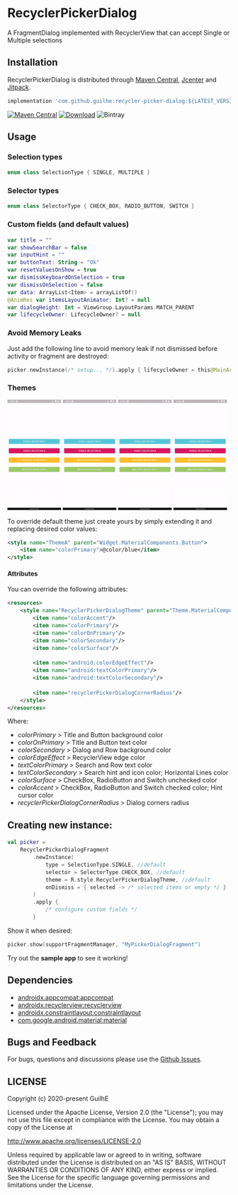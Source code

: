 # RecyclerPickerDialog

A FragmentDialog implemented with RecyclerView that can accept Single or Multiple selections

## Installation

RecyclerPickerDialog is distributed through [Maven Central](https://search.maven.org/artifact/com.github.guilhe/recycler-picker-dialog), [Jcenter](https://bintray.com/gdelgado/android/RecyclerPickerDialog) and [Jitpack](https://jitpack.io/#GuilhE/RecyclerPickerDialog).

```groovy
implementation 'com.github.guilhe:recycler-picker-dialog:${LATEST_VERSION}'
```
[![Maven Central](https://img.shields.io/maven-central/v/com.github.guilhe/recycler-picker-dialog.svg)](https://search.maven.org/search?q=g:com.github.guilhe%20AND%20recycler-picker-dialog) [![Download](https://api.bintray.com/packages/gdelgado/android/RecyclerPickerDialog/images/download.svg)](https://bintray.com/gdelgado/android/RecyclerPickerDialog/_latestVersion) ![Bintray](https://img.shields.io/bintray/dt/gdelgado/android/RecyclerPickerDialog)

## Usage

### Selection types
```kotlin
enum class SelectionType { SINGLE, MULTIPLE }
```

### Selector types
```kotlin
enum class SelectorType { CHECK_BOX, RADIO_BUTTON, SWITCH }
```
 
### Custom fields (and default values)
```kotlin
var title = ""
var showSearchBar = false
var inputHint = ""
var buttonText: String = "Ok"
var resetValuesOnShow = true
var dismissKeyboardOnSelection = true
var dismissOnSelection = false
var data: ArrayList<Item> = arrayListOf()
@AnimRes var itemsLayoutAnimator: Int? = null
var dialogHeight: Int = ViewGroup.LayoutParams.MATCH_PARENT
var lifecycleOwner: LifecycleOwner? = null
```

### Avoid Memory Leaks
Just add the following line to avoid memory leak if not dismissed before activity or fragment are destroyed:
```kotlin
picker.newInstance(/* setup... */).apply { lifecycleOwner = this@MainActivity }
```
    
### Themes

<img src="media/sampleA.gif" alt="Sample A" width="24%"/> <img src="media/sampleB.gif" alt="Sample B" width="24%"/> <img src="media/sampleC.gif" alt="Sample C" width="24%"/> <img src="media/sampleD.gif" alt="Sample D" width="24%"/>
  

To override default theme just create yours by simply extending it and replacing desired color values:  
```xml
<style name="ThemeA" parent="Widget.MaterialComponents.Button">
    <item name="colorPrimary">@color/blue</item>
</style>
```

#### Attributes
You can override the following attributes:
```xml
<resources>
    <style name="RecyclerPickerDialogTheme" parent="Theme.MaterialComponents.Dialog">
        <item name="colorAccent"/>
        <item name="colorPrimary"/>
        <item name="colorOnPrimary"/>
        <item name="colorSecondary"/>
        <item name="colorSurface"/>

        <item name="android:colorEdgeEffect"/>
        <item name="android:textColorPrimary"/>
        <item name="android:textColorSecondary"/>

        <item name="recyclerPickerDialogCornerRadius"/>
    </style>
</resources>
```
Where:

- _colorPrimary_ > Title and Button background color
- _colorOnPrimary_ > Title and Button text color
- _colorSecondary_ > Dialog and Row background color
- _colorEdgeEffect_ > RecyclerView edge color
- _textColorPrimary_ > Search and Row text color
- _textColorSecondary_ > Search hint and icon color; Horizontal Lines color
- _colorSurface_ > CheckBox, RadioButton and Switch unchecked color
- _colorAccent_ > CheckBox, RadioButton and Switch checked color; Hint cursor color
- _recyclerPickerDialogCornerRadius_ > Dialog corners radius

## Creating new instance:
```kotlin
val picker = 
    RecyclerPickerDialogFragment
        .newInstance(
            type = SelectionType.SINGLE, //default
            selector = SelectorType.CHECK_BOX, //default
            theme = R.style.RecyclerPickerDialogTheme, //default
            onDismiss = { selected -> /* selected items or empty */ }
        )
        .apply {
            /* configure custom fields */ 
        }
```

Show it when desired:
```kotlin
picker.show(supportFragmentManager, "MyPickerDialogFragment")
```

Try out the __sample app__ to see it working!

## Dependencies

- [androidx.appcompat:appcompat](https://developer.android.com/jetpack/androidx/releases/appcompat)
- [androidx.recyclerview:recyclerview](https://developer.android.com/jetpack/androidx/releases/recyclerview)
- [androidx.constraintlayout:constraintlayout](https://developer.android.com/jetpack/androidx/releases/constraintlayout)
- [com.google.android.material:material](https://github.com/material-components/material-components-android/releases)

## Bugs and Feedback

For bugs, questions and discussions please use the [Github Issues](https://github.com/GuilhE/RecyclerPickerDialog/issues).

## LICENSE

Copyright (c) 2020-present GuilhE

Licensed under the Apache License, Version 2.0 (the "License");
you may not use this file except in compliance with the License.
You may obtain a copy of the License at

<http://www.apache.org/licenses/LICENSE-2.0>

Unless required by applicable law or agreed to in writing, software
distributed under the License is distributed on an "AS IS" BASIS,
WITHOUT WARRANTIES OR CONDITIONS OF ANY KIND, either express or implied.
See the License for the specific language governing permissions and
limitations under the License.

